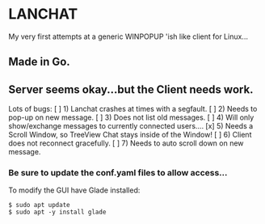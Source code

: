 # LANCHAT 
My very first attempts at a generic WINPOPUP 'ish like client for Linux...

## Made in Go.

## Server seems okay...but the Client needs work.

Lots of bugs: 
[ ] 1) Lanchat crashes at times with a segfault.
[ ] 2) Needs to pop-up on new message.
[ ] 3) Does not list old messages. 
[ ] 4) Will only show/exchange messages to currently connected users....
[x] 5) Needs a Scroll Window, so TreeView Chat stays inside of the Window!
[ ] 6) Client does not reconnect gracefully.
[ ] 7) Needs to auto scroll down on new message.

### Be sure to update the conf.yaml files to allow access...

To modify the GUI have Glade installed:
```
$ sudo apt update
$ sudo apt -y install glade
```
